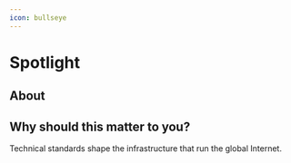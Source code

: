 ```yaml
---
icon: bullseye
---
```


# Spotlight

## About





## Why should this matter to you?

Technical standards shape the infrastructure that run the global Internet.





